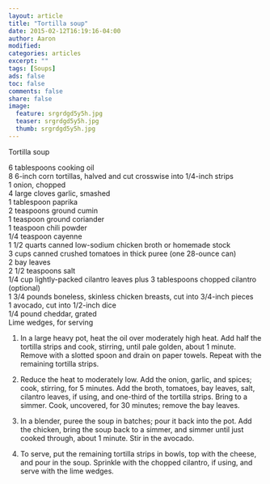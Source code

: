 ```yaml
---
layout: article
title: "Tortilla soup"
date: 2015-02-12T16:19:16-04:00
author: Aaron
modified:
categories: articles
excerpt: ""
tags: [Soups]
ads: false
toc: false
comments: false
share: false
image:
  feature: srgrdgd5y5h.jpg
  teaser: srgrdgd5y5h.jpg
  thumb: srgrdgd5y5h.jpg
---
```


Tortilla soup

6 tablespoons cooking oil  
8 6-inch corn tortillas, halved and cut crosswise into 1/4-inch strips  
1 onion, chopped  
4 large cloves garlic, smashed  
1 tablespoon paprika  
2 teaspoons ground cumin  
1 teaspoon ground coriander  
1 teaspoon chili powder  
1/4 teaspoon cayenne  
1 1/2 quarts canned low-sodium chicken broth or homemade stock  
3 cups canned crushed tomatoes in thick puree (one 28-ounce can)  
2 bay leaves  
2 1/2 teaspoons salt  
1/4 cup lightly-packed cilantro leaves plus 3 tablespoons chopped cilantro (optional)  
1 3/4 pounds boneless, skinless chicken breasts, cut into 3/4-inch pieces  
1 avocado, cut into 1/2-inch dice  
1/4 pound cheddar, grated    
Lime wedges, for serving  

1. In a large heavy pot, heat the oil over moderately high heat. Add half the tortilla strips and cook, stirring, until pale golden, about 1 minute. Remove with a slotted spoon and drain on paper towels. Repeat with the remaining tortilla strips.

2. Reduce the heat to moderately low. Add the onion, garlic, and spices; cook, stirring, for 5 minutes. Add the broth, tomatoes, bay leaves, salt, cilantro leaves, if using, and one-third of the tortilla strips. Bring to a simmer. Cook, uncovered, for 30 minutes; remove the bay leaves.

3. In a blender, puree the soup in batches; pour it back into the pot. Add the chicken, bring the soup back to a simmer, and simmer until just cooked through, about 1 minute. Stir in the avocado.

4. To serve, put the remaining tortilla strips in bowls, top with the cheese, and pour in the soup. Sprinkle with the chopped cilantro, if using, and serve with the lime wedges.
